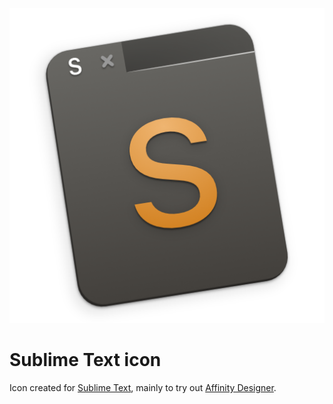 ![Preview of Sublime Text icon](Sublime%20Text.iconset/icon_256x256@2x.png?raw=true)

# Sublime Text icon

Icon created for [Sublime Text](https://www.sublimetext.com), mainly to try out [Affinity Designer](https://affinity.serif.com/en-us/designer/).

